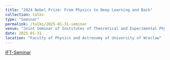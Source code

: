 ```yaml
---
title: "2024 Nobel Prize: From Physics to Deep Learning and Back"
collection: talks
type: "Seminar"
permalink: /talks/2025-01-31-seminar
venue: "Joint Seminar of Institutes of Theoretical and Experimental Physics of University Wroclaw"
date: 2025-01-31
location: "Faculty of Physics and Astronomy of University of Wroclaw"
---
```


[IFT-Seminar](https://wfa.uwr.edu.pl/instytut-fizyki-teoretycznej/seminaria/seminarium-instytutu/) 
